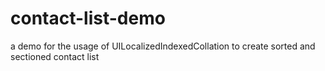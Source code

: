 contact-list-demo
=================

a demo for the usage of UILocalizedIndexedCollation to create sorted and sectioned contact list
